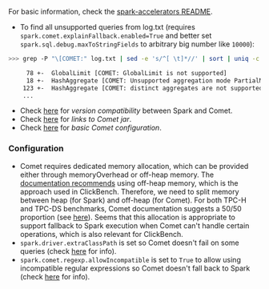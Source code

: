 For basic information, check the [spark-accelerators README](../spark/README-accelerators.md).

- To find all unsupported queries from log.txt (requires `spark.comet.explainFallback.enabled=True` and better set `spark.sql.debug.maxToStringFields` to arbitrary big number like `10000`):
```bash
>>> grep -P "\[COMET:" log.txt | sed -e 's/^[ \t]*//' | sort | uniq -c

     78 +-  GlobalLimit [COMET: GlobalLimit is not supported]
     18 +-  HashAggregate [COMET: Unsupported aggregation mode PartialMerge]
    123 +-  HashAggregate [COMET: distinct aggregates are not supported]
    ...
```
- Check [here](https://datafusion.apache.org/comet/user-guide/installation.html#supported-spark-versions) for _version compatibility_ between Spark and Comet.
- Check [here](https://datafusion.apache.org/comet/user-guide/installation.html#using-a-published-jar-file) for _links to Comet jar_.
- Check [here](https://datafusion.apache.org/comet/user-guide/installation.html#run-spark-shell-with-comet-enabled) for _basic Comet configuration_.

### Configuration
- Comet requires dedicated memory allocation, which can be provided either through memoryOverhead or off-heap memory. The [documentation recommends](https://datafusion.apache.org/comet/user-guide/tuning.html#configuring-comet-memory-in-off-heap-mode) using off-heap memory, which is the approach used in ClickBench.
Therefore, we need to split memory between heap (for Spark) and off-heap (for Comet). For both TPC-H and TPC-DS benchmarks, Comet documentation suggests a 50/50 proportion
(see [here](https://datafusion.apache.org/comet/contributor-guide/benchmarking.html)). Seems that this allocation is appropriate to support fallback to Spark execution when Comet can't handle certain operations, which is also relevant for ClickBench.
- `spark.driver.extraClassPath` is set so Comet doesn't fail on some queries (check [here](https://datafusion.apache.org/comet/user-guide/installation.html#additional-configuration) for info).
- `spark.comet.regexp.allowIncompatible` is set to `True` to allow using incompatible regular expressions so Comet doesn't fall back to Spark (check [here](https://datafusion.apache.org/comet/user-guide/compatibility.html#regular-expressions) for info).
